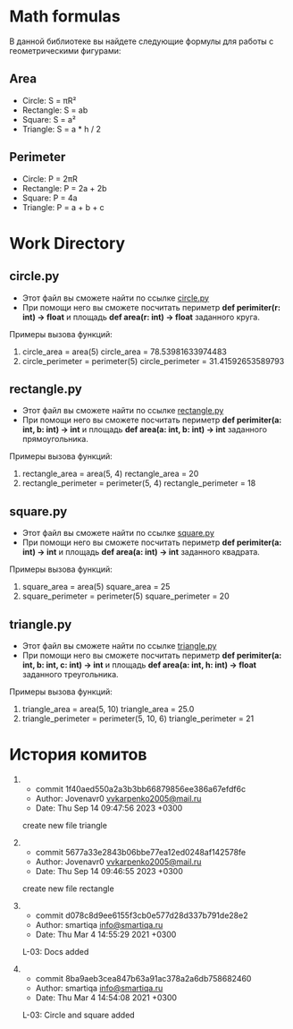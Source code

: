 # Math formulas
В данной библиотеке вы найдете следующие формулы для работы с геометрическими фигурами:
## Area
- Circle: S = πR²
- Rectangle: S = ab
- Square: S = a²
- Triangle: S = a * h / 2

## Perimeter
- Circle: P = 2πR
- Rectangle: P = 2a + 2b
- Square: P = 4a
- Triangle: P = a + b + c

# Work Directory
## circle.py
- Этот файл вы сможете найти по ссылке [circle.py](https://github.com/Jovenavr0/geometric_lib/blob/main/circle.py)
- При помощи него вы сможете посчитать периметр **def perimiter(r: int) -> float** и площадь **def area(r: int) -> float** заданного круга.


Примеры вызова функций:

 1. circle_area = area(5) circle_area = 78.53981633974483
 2. circle_perimeter = perimeter(5) circle_perimeter = 31.41592653589793

## rectangle.py
- Этот файл вы сможете найти по ссылке [rectangle.py](https://github.com/Jovenavr0/geometric_lib/blob/main/rectangle.py)
- При помощи него вы сможете посчитать периметр **def perimiter(a: int, b: int) -> int** и площадь **def area(a: int, b: int) -> int** заданного прямоугольника.


Примеры вызова функций:

 1. rectangle_area = area(5, 4) rectangle_area = 20
 2. rectangle_perimeter = perimeter(5, 4) rectangle_perimeter = 18

## square.py
- Этот файл вы сможете найти по ссылке [square.py](https://github.com/Jovenavr0/geometric_lib/blob/main/square.py)
- При помощи него вы сможете посчитать периметр **def perimiter(a: int) -> int** и площадь **def area(a: int) -> int** заданного квадрата.


Примеры вызова функций:

  1. square_area = area(5) square_area = 25
  2. square_perimeter = perimeter(5) square_perimeter = 20

## triangle.py
- Этот файл вы сможете найти по ссылке [triangle.py](https://github.com/Jovenavr0/geometric_lib/blob/main/triangle.py)
- При помощи него вы сможете посчитать периметр **def perimiter(a: int, b: int, c: int) -> int** и площадь **def area(a: int, h: int) -> float** заданного треугольника.


Примеры вызова функций:

  1. triangle_area = area(5, 10) triangle_area = 25.0
  2. triangle_perimeter = perimeter(5, 10, 6) triangle_perimeter = 21

# История комитов

1. - commit 1f40aed550a2a3b3bb66879856ee386a67efdf6c
   - Author: Jovenavr0 <vvkarpenko2005@mail.ru>
   - Date:   Thu Sep 14 09:47:56 2023 +0300

  
    create new file triangle

2. - commit 5677a33e2843b06bbe77ea12ed0248af142578fe
   - Author: Jovenavr0 <vvkarpenko2005@mail.ru>
   - Date:   Thu Sep 14 09:46:55 2023 +0300

    
    create new file rectangle

3. - commit d078c8d9ee6155f3cb0e577d28d337b791de28e2 
   - Author: smartiqa <info@smartiqa.ru>
   - Date:   Thu Mar 4 14:55:29 2021 +0300


    L-03: Docs added

4. - commit 8ba9aeb3cea847b63a91ac378a2a6db758682460
   - Author: smartiqa <info@smartiqa.ru>
   - Date:   Thu Mar 4 14:54:08 2021 +0300

   
    L-03: Circle and square added




